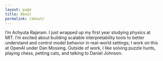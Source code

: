 ```yaml
---
layout: page
title: About
permalink: /about/
---
```



I’m Achyuta Rajaram. I just wrapped up my first year studying physics at MIT. I’m excited about building scalable interpretability tools to better understand and control model behavior in real-world settings; I work on this at OpenAI under Dan Mossing. Outside of work, I like solving puzzle hunts, playing chess, petting cats, and talking to Daniel Johnson. 

